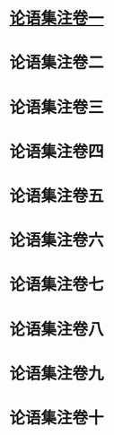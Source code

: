 # [论语集注卷一](./论语集注卷一.md)
# 论语集注卷二
# 论语集注卷三
# 论语集注卷四
# 论语集注卷五
# 论语集注卷六
# 论语集注卷七
# 论语集注卷八
# 论语集注卷九
# 论语集注卷十
